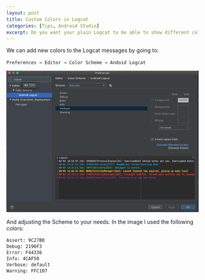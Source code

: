 ```yaml
---
layout: post
title: Custom Colors in Logcat
categories: [Tips, Android Studio]
excerpt: Do you want your plain Logcat to be able to show different colors for each message type? I will show you how easy it is!
---
```


We can add new colors to the Logcat messages by going to:

`Preferences → Editor → Color Scheme → Andoid Logcat`

![Locat Colors](/images/Android_Studio_Logcat_01.png)

And adjusting the Scheme to your needs. In the image I used the following colors:

```
Assert: 9C27B0
Debug: 2196F3
Error: F44336
Info: 4CAF50
Verbose: default
Warning: FFC107
```
